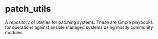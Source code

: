 # patch_utils

A repository of utilities for patching systems.  These are simple playbooks for operations against ansible managed systems using mostly community modules.